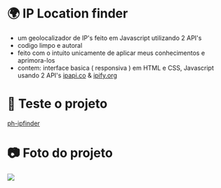 # 🌍 IP Location finder
- um geolocalizador de IP's feito em Javascript utilizando 2 API's
- codigo limpo e autoral
- feito com o intuito unicamente de aplicar meus conhecimentos e aprimora-los
- contem: interface basica ( responsiva ) em HTML e CSS, Javascript usando 2 API's [ipapi.co](https://ipapi.co) & [ipify.org](https://www.ipify.org)

# 🔨 Teste o projeto
[ph-ipfinder](https://ph-ipfinder.vercel.app/)

# 📷 Foto do projeto
<img src="https://media.discordapp.net/attachments/1121210969352310966/1129864500091310120/image.png">
